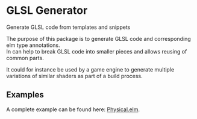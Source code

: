 # GLSL Generator

Generate GLSL code from templates and snippets

The purpose of this package is to generate GLSL code and corresponding elm type annotations.  
In can help to break GLSL code into smaller pieces and allows reusing of common parts.

It could for instance be used by a game engine to generate multiple variations of similar shaders as part of a build process.

## Examples

A complete example can be found here: [Physical.elm](./examples/Physical.elm).
